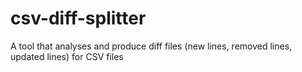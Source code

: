 # csv-diff-splitter
A tool that analyses and produce diff files (new lines, removed lines, updated lines) for CSV files
